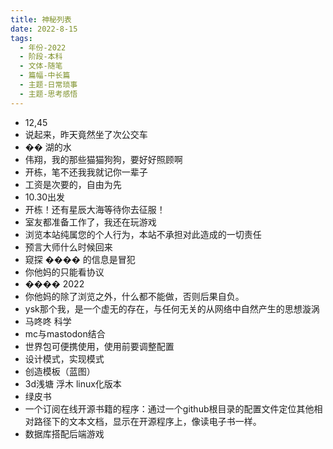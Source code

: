 ```yaml
---
title: 神秘列表
date: 2022-8-15
tags:
  - 年份-2022
  - 阶段-本科
  - 文体-随笔
  - 篇幅-中长篇
  - 主题-日常琐事
  - 主题-思考感悟
---
```


- 12,45
- 说起来，昨天竟然坐了次公交车
- �� 湖的水
- 伟翔，我的那些猫猫狗狗，要好好照顾啊
- 开栋，笔不还我我就记你一辈子
- 工资是次要的，自由为先
- 10.30出发
- 开栋！还有星辰大海等待你去征服！
- 室友都准备工作了，我还在玩游戏
- 浏览本站纯属您的个人行为，本站不承担对此造成的一切责任
- 预言大师什么时候回来
- 窥探 ���� 的信息是冒犯
- 你他妈的只能看协议
- ���� 2022
- 你他妈的除了浏览之外，什么都不能做，否则后果自负。
- ysk那个我，是一个虚无的存在，与任何无关的从网络中自然产生的思想漩涡
- 马咚咚 科学
- mc与mastodon结合
- 世界包可便携使用，使用前要调整配置
- 设计模式，实现模式
- 创造模板（蓝图）
- 3d浅塘 浮木 linux化版本
- 绿皮书
- 一个订阅在线开源书籍的程序：通过一个github根目录的配置文件定位其他相对路径下的文本文档，显示在开源程序上，像读电子书一样。
- 数据库搭配后端游戏
